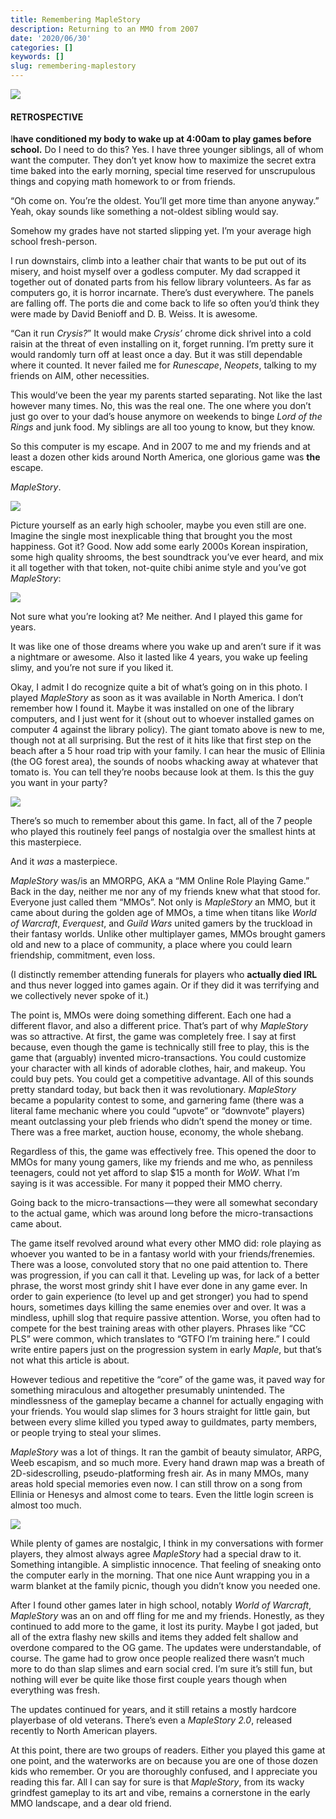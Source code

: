 ```yaml
---
title: Remembering MapleStory
description: Returning to an MMO from 2007
date: '2020/06/30'
categories: []
keywords: []
slug: remembering-maplestory
---
```


![](/assets/img/1__C3h6MChdwsrNCqlFES9Hjw.png)

#### RETROSPECTIVE

I**have conditioned my body to wake up at 4:00am to play games before school.** Do I need to do this? Yes. I have three younger siblings, all of whom want the computer. They don’t yet know how to maximize the secret extra time baked into the early morning, special time reserved for unscrupulous things and copying math homework to or from friends.

“Oh come on. You’re the oldest. You’ll get more time than anyone anyway.” Yeah, okay sounds like something a not-oldest sibling would say.

Somehow my grades have not started slipping yet. I’m your average high school fresh-person.

I run downstairs, climb into a leather chair that wants to be put out of its misery, and hoist myself over a godless computer. My dad scrapped it together out of donated parts from his fellow library volunteers. As far as computers go, it is horror incarnate. There’s dust everywhere. The panels are falling off. The ports die and come back to life so often you’d think they were made by David Benioff and D. B. Weiss. It is awesome.

“Can it run _Crysis?_” It would make _Crysis’_ chrome dick shrivel into a cold raisin at the threat of even installing on it, forget running. I’m pretty sure it would randomly turn off at least once a day. But it was still dependable where it counted. It never failed me for _Runescape_, _Neopets_, talking to my friends on AIM, other necessities.

This would’ve been the year my parents started separating. Not like the last however many times. No, this was the real one. The one where you don’t just go over to your dad’s house anymore on weekends to binge _Lord of the Rings_ and junk food. My siblings are all too young to know, but they know.

So this computer is my escape. And in 2007 to me and my friends and at least a dozen other kids around North America, one glorious game was **the** escape.

_MapleStory_.

![](/assets/img/1__iRP7xjJvd__Tt16Mb30a0__w.png)

Picture yourself as an early high schooler, maybe you even still are one. Imagine the single most inexplicable thing that brought you the most happiness. Got it? Good. Now add some early 2000s Korean inspiration, some high quality shrooms, the best soundtrack you’ve ever heard, and mix it all together with that token, not-quite chibi anime style and you’ve got _MapleStory_:

![](/assets/img/0__MxFSkN0fNFmdeDn8.jpeg)

Not sure what you’re looking at? Me neither. And I played this game for years.

It was like one of those dreams where you wake up and aren’t sure if it was a nightmare or awesome. Also it lasted like 4 years, you wake up feeling slimy, and you’re not sure if you liked it.

Okay, I admit I do recognize quite a bit of what’s going on in this photo. I played _MapleStory_ as soon as it was available in North America. I don’t remember how I found it. Maybe it was installed on one of the library computers, and I just went for it (shout out to whoever installed games on computer 4 against the library policy). The giant tomato above is new to me, though not at all surprising. But the rest of it hits like that first step on the beach after a 5 hour road trip with your family. I can hear the music of Ellinia (the OG forest area), the sounds of noobs whacking away at whatever that tomato is. You can tell they’re noobs because look at them. Is this the guy you want in your party?

![](/assets/img/0__j7ljDDNasOwT1r6l.jpeg)

There’s so much to remember about this game. In fact, all of the 7 people who played this routinely feel pangs of nostalgia over the smallest hints at this masterpiece.

And it _was_ a masterpiece.

_MapleStory_ was/is an MMORPG, AKA a “MM Online Role Playing Game.” Back in the day, neither me nor any of my friends knew what that stood for. Everyone just called them “MMOs”. Not only is _MapleStory_ an MMO, but it came about during the golden age of MMOs, a time when titans like _World of Warcraft_, _Everquest_, and _Guild Wars_ united gamers by the truckload in their fantasy worlds. Unlike other multiplayer games, MMOs brought gamers old and new to a place of community, a place where you could learn friendship, commitment, even loss.

(I distinctly remember attending funerals for players who **actually died IRL** and thus never logged into games again. Or if they did it was terrifying and we collectively never spoke of it.)

The point is, MMOs were doing something different. Each one had a different flavor, and also a different price. That’s part of why _MapleStory_ was so attractive. At first, the game was completely free. I say at first because, even though the game is technically still free to play, this is the game that (arguably) invented micro-transactions. You could customize your character with all kinds of adorable clothes, hair, and makeup. You could buy pets. You could get a competitive advantage. All of this sounds pretty standard today, but back then it was revolutionary. _MapleStory_ became a popularity contest to some, and garnering fame (there was a literal fame mechanic where you could “upvote” or “downvote” players) meant outclassing your pleb friends who didn’t spend the money or time. There was a free market, auction house, economy, the whole shebang.

Regardless of this, the game was effectively free. This opened the door to MMOs for many young gamers, like my friends and me who, as penniless teenagers, could not yet afford to slap $15 a month for _WoW_. What I’m saying is it was accessible. For many it popped their MMO cherry.

Going back to the micro-transactions — they were all somewhat secondary to the actual game, which was around long before the micro-transactions came about.

The game itself revolved around what every other MMO did: role playing as whoever you wanted to be in a fantasy world with your friends/frenemies. There was a loose, convoluted story that no one paid attention to. There was progression, if you can call it that. Leveling up was, for lack of a better phrase, the worst most grindy shit I have ever done in any game ever. In order to gain experience (to level up and get stronger) you had to spend hours, sometimes days killing the same enemies over and over. It was a mindless, uphill slog that require passive attention. Worse, you often had to compete for the best training areas with other players. Phrases like “CC PLS” were common, which translates to “GTFO I’m training here.” I could write entire papers just on the progression system in early _Maple_, but that’s not what this article is about.

However tedious and repetitive the “core” of the game was, it paved way for something miraculous and altogether presumably unintended. The mindlessness of the gameplay became a channel for actually engaging with your friends. You would slap slimes for 3 hours straight for little gain, but between every slime killed you typed away to guildmates, party members, or people trying to steal your slimes.

_MapleStory_ was a lot of things. It ran the gambit of beauty simulator, ARPG, Weeb escapism, and so much more. Every hand drawn map was a breath of 2D-sidescrolling, pseudo-platforming fresh air. As in many MMOs, many areas hold special memories even now. I can still throw on a song from Ellinia or Henesys and almost come to tears. Even the little login screen is almost too much.

![](/assets/img/0__9fSS596VvkNYkj7a.jpeg)

While plenty of games are nostalgic, I think in my conversations with former players, they almost always agree _MapleStory_ had a special draw to it. Something intangible. A simplistic innocence. That feeling of sneaking onto the computer early in the morning. That one nice Aunt wrapping you in a warm blanket at the family picnic, though you didn’t know you needed one.

After I found other games later in high school, notably _World of Warcraft_, _MapleStory_ was an on and off fling for me and my friends. Honestly, as they continued to add more to the game, it lost its purity. Maybe I got jaded, but all of the extra flashy new skills and items they added felt shallow and overdone compared to the OG game. The updates were understandable, of course. The game had to grow once people realized there wasn’t much more to do than slap slimes and earn social cred. I’m sure it’s still fun, but nothing will ever be quite like those first couple years though when everything was fresh.

The updates continued for years, and it still retains a mostly hardcore playerbase of old veterans. There’s even a _MapleStory 2.0_, released recently to North American players.

At this point, there are two groups of readers. Either you played this game at one point, and the waterworks are on because you are one of those dozen kids who remember. Or you are thoroughly confused, and I appreciate you reading this far. All I can say for sure is that _MapleStory_, from its wacky grindfest gameplay to its art and vibe, remains a cornerstone in the early MMO landscape, and a dear old friend.